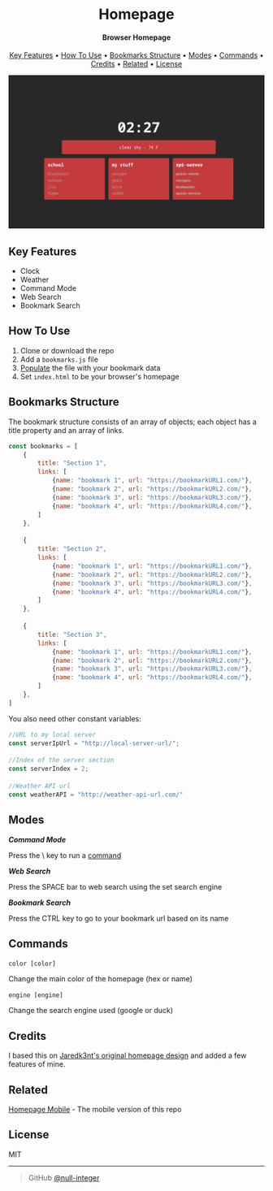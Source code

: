
<h1 align="center">
  <br>
  Homepage
  <br>
</h1>

<h4 align="center">Browser Homepage</h4>

<p align="center">
  <a href="#key-features">Key Features</a> •
  <a href="#how-to-use">How To Use</a> •
  <a href="#bookmarks-structure">Bookmarks Structure</a> •
  <a href="#modes">Modes</a> •
  <a href="#commands">Commands</a> •
  <a href="#credits">Credits</a> •
  <a href="#related">Related</a> •
  <a href="#license">License</a>
</p>

![screenshot](screenshot.png)

## Key Features

* Clock
* Weather
* Command Mode
* Web Search
* Bookmark Search

## How To Use

1. Clone or download the repo
2. Add a `bookmarks.js` file
3. <a href="bookmarks-structure">Populate</a> the file with your bookmark data
4. Set `index.html` to be your browser's homepage

## Bookmarks Structure
The bookmark structure consists of an array of objects; each object has a title property and an array of links.

```js
const bookmarks = [
    {
        title: "Section 1",
        links: [
            {name: "bookmark 1", url: "https://bookmarkURL1.com/"},
            {name: "bookmark 2", url: "https://bookmarkURL2.com/"},
            {name: "bookmark 3", url: "https://bookmarkURL3.com/"},
            {name: "bookmark 4", url: "https://bookmarkURL4.com/"},
        ]
    },
    
    {
        title: "Section 2",
        links: [
            {name: "bookmark 1", url: "https://bookmarkURL1.com/"},
            {name: "bookmark 2", url: "https://bookmarkURL2.com/"},
            {name: "bookmark 3", url: "https://bookmarkURL3.com/"},
            {name: "bookmark 4", url: "https://bookmarkURL4.com/"},
        ]
    },
    
    {
        title: "Section 3",
        links: [
            {name: "bookmark 1", url: "https://bookmarkURL1.com/"},
            {name: "bookmark 2", url: "https://bookmarkURL2.com/"},
            {name: "bookmark 3", url: "https://bookmarkURL3.com/"},
            {name: "bookmark 4", url: "https://bookmarkURL4.com/"},
        ]
    },
]
```

You also need other constant variables: 
```js
//URL to my local server
const serverIpUrl = "http://local-server-url/";

//Index of the server section
const serverIndex = 2;

//Weather API url
const weatherAPI = "http://weather-api-url.com/"
```

## Modes

***Command Mode***

Press the \ key to run a <a href="commands">command</a>

***Web Search***

Press the SPACE bar to web search using the set search engine


***Bookmark Search***

Press the CTRL key to go to your bookmark url based on its name

## Commands

`color [color]`

Change the main color of the homepage (hex or name)

`engine [engine]`

Change the search engine used (google or duck)

## Credits

I based this on <a href="https://github.com/Jaredk3nt/homepage">Jaredk3nt's original homepage design</a> and added a few features of mine.

## Related

[Homepage Mobile](https://github.com/) - The mobile version of this repo

## License

MIT

---
>GitHub [@null-integer](https://github.com/null-integer)